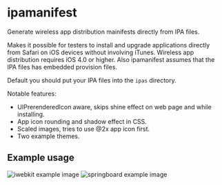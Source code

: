 ipamanifest
===========

Generate wireless app distribution mainifests directly from IPA files.

Makes it possible for testers to install and upgrade applications directly
from Safari on iOS devices without involving iTunes. Wireless app
distribution requires iOS 4.0 or higher. Also ipamanifest assumes that the IPA
files has embedded provision files.

Default you should put your IPA files into the `ipas` directory.

Notable features:

*   UIPrerenderedIcon aware, skips shine effect on web page and while installing.
*   App icon rounding and shadow effect in CSS.
*   Scaled images, tries to use @2x app icon first.
*   Two example themes.

Example usage
-------------

![iwebkit example image](/wader/ipamanifest/raw/master/iwebkitexample.png)
![springboard example image](/wader/ipamanifest/raw/master/springboardexample.png)
